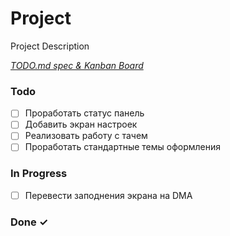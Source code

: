 # Project

Project Description

<em>[TODO.md spec & Kanban Board](https://bit.ly/3fCwKfM)</em>

### Todo

- [ ] Проработать статус панель  
- [ ] Добавить экран настроек  
- [ ] Реализовать работу с тачем  
- [ ] Проработать стандартные темы оформления  

### In Progress

- [ ] Перевести заподнения экрана на DMA  

### Done ✓


